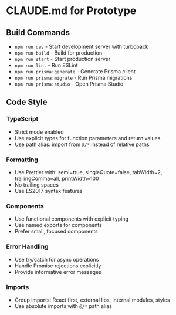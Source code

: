 # CLAUDE.md for Prototype

## Build Commands
- `npm run dev` - Start development server with turbopack
- `npm run build` - Build for production
- `npm run start` - Start production server
- `npm run lint` - Run ESLint
- `npm run prisma:generate` - Generate Prisma client
- `npm run prisma:migrate` - Run Prisma migrations
- `npm run prisma:studio` - Open Prisma Studio

## Code Style

### TypeScript
- Strict mode enabled
- Use explicit types for function parameters and return values
- Use path alias: import from `@/*` instead of relative paths

### Formatting
- Use Prettier with: semi=true, singleQuote=false, tabWidth=2, trailingComma=all, printWidth=100
- No trailing spaces
- Use ES2017 syntax features

### Components
- Use functional components with explicit typing
- Use named exports for components
- Prefer small, focused components

### Error Handling
- Use try/catch for async operations
- Handle Promise rejections explicitly
- Provide informative error messages

### Imports
- Group imports: React first, external libs, internal modules, styles
- Use absolute imports with `@/*` path alias